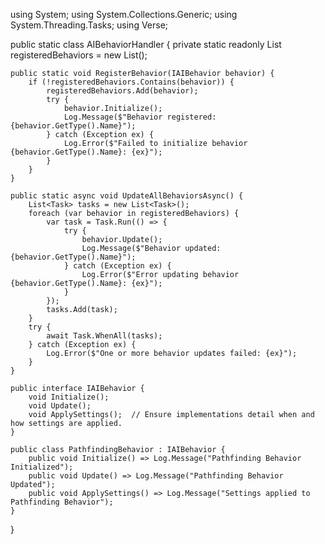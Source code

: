 using System;
using System.Collections.Generic;
using System.Threading.Tasks;
using Verse;

public static class AIBehaviorHandler {
    private static readonly List<IAIBehavior> registeredBehaviors = new List<IAIBehavior>();

    public static void RegisterBehavior(IAIBehavior behavior) {
        if (!registeredBehaviors.Contains(behavior)) {
            registeredBehaviors.Add(behavior);
            try {
                behavior.Initialize();
                Log.Message($"Behavior registered: {behavior.GetType().Name}");
            } catch (Exception ex) {
                Log.Error($"Failed to initialize behavior {behavior.GetType().Name}: {ex}");
            }
        }
    }

    public static async void UpdateAllBehaviorsAsync() {
        List<Task> tasks = new List<Task>();
        foreach (var behavior in registeredBehaviors) {
            var task = Task.Run(() => {
                try {
                    behavior.Update();
                    Log.Message($"Behavior updated: {behavior.GetType().Name}");
                } catch (Exception ex) {
                    Log.Error($"Error updating behavior {behavior.GetType().Name}: {ex}");
                }
            });
            tasks.Add(task);
        }
        try {
            await Task.WhenAll(tasks);
        } catch (Exception ex) {
            Log.Error($"One or more behavior updates failed: {ex}");
        }
    }

    public interface IAIBehavior {
        void Initialize();
        void Update();
        void ApplySettings();  // Ensure implementations detail when and how settings are applied.
    }

    public class PathfindingBehavior : IAIBehavior {
        public void Initialize() => Log.Message("Pathfinding Behavior Initialized");
        public void Update() => Log.Message("Pathfinding Behavior Updated");
        public void ApplySettings() => Log.Message("Settings applied to Pathfinding Behavior");
    }
}
